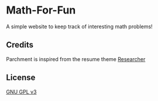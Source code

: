 # Math-For-Fun

A simple website to keep track of interesting math problems!

## Credits
Parchment is inspired from the resume theme
[Researcher](https://github.com/ankitsultana/researcher)

## License
[GNU GPL v3](LICENSE)

